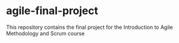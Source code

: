 # agile-final-project
This repository contains the final project for the Introduction to Agile Methodology and Scrum course
